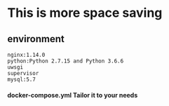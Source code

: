 # This is more space saving
## environment
```
nginx:1.14.0
python:Python 2.7.15 and Python 3.6.6
uwsgi
supervisor
mysql:5.7
```
#### docker-compose.yml Tailor it to your needs
